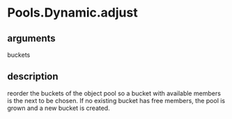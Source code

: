 # Pools.Dynamic.adjust

## arguments

buckets

## description

reorder the buckets of the object pool so a bucket with available members is the next to be chosen.
If no existing bucket has free members, the pool is grown and a new bucket is created.